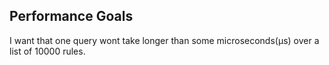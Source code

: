 ## Performance Goals

I want that one query wont take longer than some microseconds(μs) over a list of 10000 rules.
